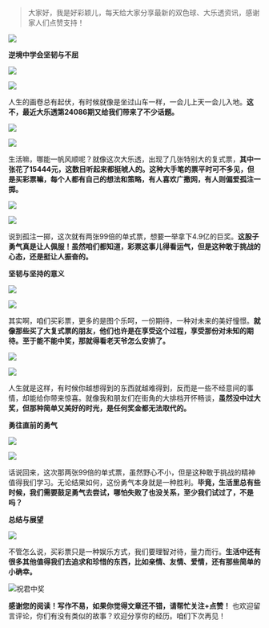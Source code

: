 > 大家好，我是好彩颖儿，每天给大家分享最新的双色球、大乐透资讯，感谢家人们点赞支持！

![](https://cdn.jsdelivr.net/gh/wangwenjie1314/PicCDN/2024-7-12/1720763627240-image.png)



**逆境中学会坚韧与不屈**


![](https://cdn.jsdelivr.net/gh/wangwenjie1314/PicCDN/2024-7-27/1722063010467-image.png)

![](https://cdn.jsdelivr.net/gh/wangwenjie1314/PicCDN/2024-7-27/1722063026367-image.png)


人生的画卷总有起伏，有时候就像是坐过山车一样，一会儿上天一会儿入地。**这不，最近大乐透第24086期又给我们带来了不少话题。**


![](https://cdn.jsdelivr.net/gh/wangwenjie1314/PicCDN/2024-7-27/1722063041661-image.png)

![](https://cdn.jsdelivr.net/gh/wangwenjie1314/PicCDN/2024-7-27/1722063049102-image.png)


生活嘛，哪能一帆风顺呢？就像这次大乐透，出现了几张特别大的复式票，**其中一张花了15444元，这数目听起来都挺唬人的。这种大手笔的票平时可不多见，但是买彩票嘛，每个人都有自己的想法和策略，有人喜欢广撒网，有人则偏爱孤注一掷。**


![](https://cdn.jsdelivr.net/gh/wangwenjie1314/PicCDN/2024-7-27/1722063056497-image.png)


![](https://cdn.jsdelivr.net/gh/wangwenjie1314/PicCDN/2024-7-27/1722063064671-image.png)



说到孤注一掷，这次就有两张99倍的单式票，想要一举拿下4.9亿的巨奖。**这股子勇气真是让人佩服！虽然咱们都知道，彩票这事儿得看运气，但是这种敢于挑战的心态，还是挺让人振奋的。**

**坚韧与坚持的意义**


![](https://cdn.jsdelivr.net/gh/wangwenjie1314/PicCDN/2024-7-27/1722063085579-image.png)

![](https://cdn.jsdelivr.net/gh/wangwenjie1314/PicCDN/2024-7-27/1722063076149-image.png)


其实啊，咱们买彩票，更多的是图个乐呵，一份期待，一种对未来的美好憧憬。**就像那些买了大复式票的朋友，他们也许是在享受这个过程，享受那份对未知的期待。至于能不能中奖，那就得看老天爷怎么安排了。**


![](https://cdn.jsdelivr.net/gh/wangwenjie1314/PicCDN/2024-7-27/1722063103936-image.png)

![](https://cdn.jsdelivr.net/gh/wangwenjie1314/PicCDN/2024-7-27/1722063097228-image.png)


人生就是这样，有时候你越想得到的东西就越难得到，反而是一些不经意间的事情，却能给你带来惊喜。就像我和朋友们在街角的大排档开怀畅谈，**虽然没中过大奖，但那种简单又美好的时光，是任何奖金都无法取代的。**

**勇往直前的勇气**


![](https://cdn.jsdelivr.net/gh/wangwenjie1314/PicCDN/2024-7-27/1722063128187-image.png)

![](https://cdn.jsdelivr.net/gh/wangwenjie1314/PicCDN/2024-7-27/1722063120655-image.png)


话说回来，这次那两张99倍的单式票，虽然野心不小，但是这种敢于挑战的精神值得我们学习。无论结果如何，这份勇气本身就是一种胜利。**毕竟，生活里总有些时候，我们需要鼓足勇气去尝试，哪怕失败了也没关系，至少我们试过了，不是吗？**

**总结与展望**


![](https://cdn.jsdelivr.net/gh/wangwenjie1314/PicCDN/2024-7-27/1722063136334-image.png)


不管怎么说，买彩票只是一种娱乐方式，我们要理智对待，量力而行。**生活中还有很多其他值得我们去追求和珍惜的东西，比如亲情、友情、爱情，还有那些简单的小确幸。**

![祝君中奖](https://cdn.jsdelivr.net/gh/wangwenjie1314/PicCDN/2024-7-22/1721618470457-image.png)


**感谢您的阅读！写作不易，如果你觉得文章还不错，请帮忙关注+点赞！** 也欢迎留言评论，你们有没有类似的故事？欢迎分享你的经历。咱们下次再见！